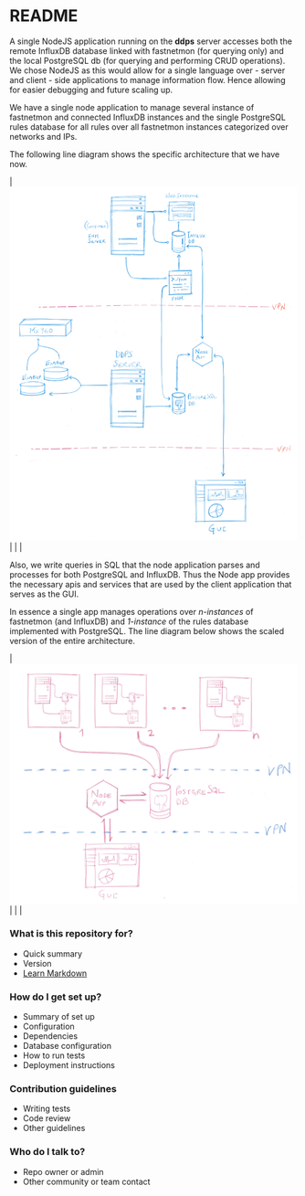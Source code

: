 # README #

A single NodeJS application running on the **ddps** server accesses both the remote InfluxDB database linked with fastnetmon (for querying only) and the local PostgreSQL db (for querying and performing CRUD operations). We chose NodeJS as this would allow for a single language over - server and client - side applications to manage information flow. Hence allowing for easier debugging and future scaling up.

We have a single node application to manage several instance of fastnetmon and connected InfluxDB instances and the single PostgreSQL rules database for all rules over all fastnetmon instances categorized over networks and IPs. 

The following line diagram shows the specific architecture that we have now.

| ![Alt text](app-overview.png)|                                     |                                     |

Also, we write queries in SQL that the node application parses and processes for both PostgreSQL and InfluxDB.  Thus the Node app provides the necessary apis and services that are used by the client application that serves as the GUI.

In essence a single app manages operations over *n-instances* of fastnetmon (and InfluxDB) and *1-instance* of the rules database implemented with PostgreSQL. The line diagram below shows the scaled version of the entire architecture.

|![Alt text](scaled.png)|                                     |                                     |

### What is this repository for? ###

* Quick summary
* Version
* [Learn Markdown](https://bitbucket.org/tutorials/markdowndemo)

### How do I get set up? ###

* Summary of set up
* Configuration
* Dependencies
* Database configuration
* How to run tests
* Deployment instructions

### Contribution guidelines ###

* Writing tests
* Code review
* Other guidelines

### Who do I talk to? ###

* Repo owner or admin
* Other community or team contact